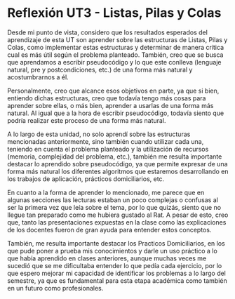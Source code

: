 # Reflexión UT3 - Listas, Pilas y Colas

Desde mi punto de vista, considero que los resultados esperados del aprendizaje de esta UT son aprender sobre las
estructuras de Listas, Pilas y Colas, como implementar estas estructuras y determinar de manera crítica cual es más
útil según el problema planteado. También, creo que se busca que aprendamos a escribir pseudocódigo y lo que este 
conlleva (lenguaje natural, pre y postcondiciones, etc.) de una forma más natural y acostumbrarnos a él.

Personalmente, creo que alcance esos objetivos en parte, ya que si bien, entiendo dichas estructuras, creo que todavía
tengo más cosas para aprender sobre ellas, o más bien, aprender a usarlas de una forma más natural. Al igual que a la
hora de escribir pseudocódigo, todavía siento que podría realizar este proceso de una forma más natural.

A lo largo de esta unidad, no solo aprendí sobre las estructuras mencionadas anteriormente, sino también cuando utilizar
cada una, teniendo en cuenta el problema planteado y la utilización de recursos (memoria, complejidad del problema, etc.),
también me resulta importante destacar lo aprendido sobre pseudocódigo, ya que permite expresar de una forma más natural
los diferentes algoritmos que estaremos desarrollando en los trabajos de aplicación, prácticos domiciliarios, etc.

En cuanto a la forma de aprender lo mencionado, me parece que en algunas secciones las lecturas estaban un poco complejas
o confusas al ser la primera vez que leía sobre el tema, por lo que quizás, siento que no llegue tan preparado como me 
hubiera gustado al Rat. A pesar de esto, creo que, tanto las presentaciones expuestas en la clase como las explicaciones 
de los docentes fueron de gran ayuda para entender estos conceptos. 

También, me resulta importante destacar los Practicos Domiciliarios, en los que pude poner a prueba mis conocimientos y 
darle un uso práctico a lo que había aprendido en clases anteriores, aunque muchas veces me sucedió que se me 
dificultaba entender lo que pedía cada ejercicio, por lo que espero mejorar mi capacidad de identificar los problemas 
a lo largo del semestre, ya que es fundamental para esta etapa académica como también en un futuro como profesionales.